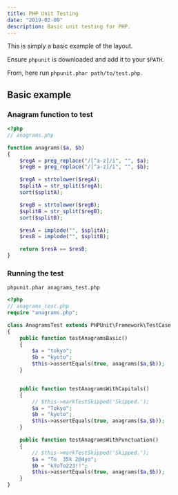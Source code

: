 ```yaml
---
title: PHP Unit Testing
date: "2019-02-09"
description: Basic unit testing for PHP.
---
```


This is simply a basic example of the layout.

Ensure `phpunit` is downloaded and add it to your `$PATH`.

From, here run `phpunit.phar path/to/test.php`.

<Ad />

## Basic example

### Anagram function to test

```php
<?php
// anagrams.php

function anagrams($a, $b)
{
    $regA = preg_replace("/[^a-z]/i", "", $a);
    $regB = preg_replace("/[^a-z]/i", "", $b);

    $regA = strtolower($regA);
    $splitA = str_split($regA);
    sort($splitA);

    $regB = strtolower($regB);
    $splitB = str_split($regB);
    sort($splitB);

    $resA = implode("", $splitA);
    $resB = implode("", $splitB);

    return $resA == $resB;
}
```

### Running the test

`phpunit.phar anagrams_test.php`

```php
<?php
// anagrams_test.php
require "anagrams.php";

class AnagramsTest extends PHPUnit\Framework\TestCase
{
    public function testAnagramsBasic()
    {
        $a = "tokyo";
        $b = "kyoto";
        $this->assertEquals(true, anagrams($a,$b));
    }


    public function testAnagramsWithCapitals()
    {
        // $this->markTestSkipped('Skipped.');
        $a = "Tokyo";
        $b = "kyoto";
        $this->assertEquals(true, anagrams($a,$b));
    }

    public function testAnagramsWithPunctuation()
    {
        // $this->markTestSkipped('Skipped.');
        $a = "To  35k 2@4yo";
        $b = "kYoTo223!!";
        $this->assertEquals(true, anagrams($a,$b));
    }
}
```
